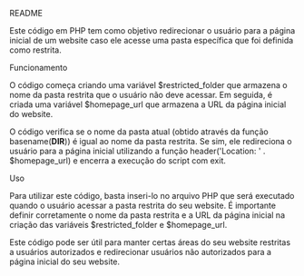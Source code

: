 README

Este código em PHP tem como objetivo redirecionar o usuário para a página inicial de um website caso ele acesse uma pasta específica que foi definida como restrita.


Funcionamento

O código começa criando uma variável $restricted_folder que armazena o nome da pasta restrita que o usuário não deve acessar. Em seguida, é criada uma variável $homepage_url que armazena a URL da página inicial do website.

O código verifica se o nome da pasta atual (obtido através da função basename(__DIR__)) é igual ao nome da pasta restrita. Se sim, ele redireciona o usuário para a página inicial utilizando a função header('Location: ' . $homepage_url) e encerra a execução do script com exit.


Uso

Para utilizar este código, basta inseri-lo no arquivo PHP que será executado quando o usuário acessar a pasta restrita do seu website. É importante definir corretamente o nome da pasta restrita e a URL da página inicial na criação das variáveis $restricted_folder e $homepage_url.

Este código pode ser útil para manter certas áreas do seu website restritas a usuários autorizados e redirecionar usuários não autorizados para a página inicial do seu website.
